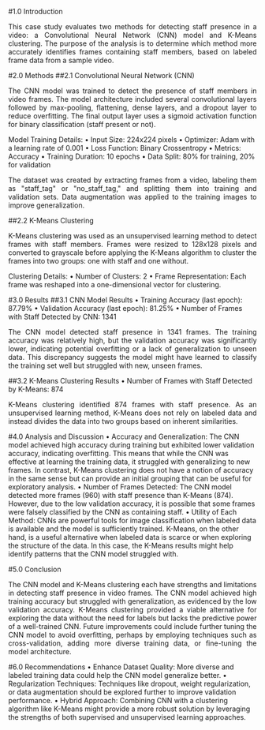 #1.0 Introduction 

<p align="justify"> This case study evaluates two methods for detecting staff presence in a video: a Convolutional Neural Network (CNN) model and K-Means clustering. The purpose of the analysis is to determine which method more accurately identifies frames containing staff members, based on labeled frame data from a sample video.

#2.0 Methods
##2.1 Convolutional Neural Network (CNN) 
<p align="justify"> The CNN model was trained to detect the presence of staff members in video frames. The model architecture included several convolutional layers followed by max-pooling, flattening, dense layers, and a dropout layer to reduce overfitting. The final output layer uses a sigmoid activation function for binary classification (staff present or not).

Model Training Details:
•	Input Size: 224x224 pixels
•	Optimizer: Adam with a learning rate of 0.001
•	Loss Function: Binary Crossentropy
•	Metrics: Accuracy
•	Training Duration: 10 epochs
•	Data Split: 80% for training, 20% for validation
<p align="justify"> The dataset was created by extracting frames from a video, labeling them as "staff_tag" or "no_staff_tag," and splitting them into training and validation sets. Data augmentation was applied to the training images to improve generalization.

##2.2 K-Means Clustering 
<p align="justify"> K-Means clustering was used as an unsupervised learning method to detect frames with staff members. Frames were resized to 128x128 pixels and converted to grayscale before applying the K-Means algorithm to cluster the frames into two groups: one with staff and one without.


Clustering Details:
•	Number of Clusters: 2
•	Frame Representation: Each frame was reshaped into a one-dimensional vector for clustering.

#3.0 Results
##3.1 CNN Model Results
•	Training Accuracy (last epoch): 87.79%
•	Validation Accuracy (last epoch): 81.25%
•	Number of Frames with Staff Detected by CNN: 1341
<p align="justify"> The CNN model detected staff presence in 1341 frames. The training accuracy was relatively high, but the validation accuracy was significantly lower, indicating potential overfitting or a lack of generalization to unseen data. This discrepancy suggests the model might have learned to classify the training set well but struggled with new, unseen frames.

##3.2 K-Means Clustering Results
•	Number of Frames with Staff Detected by K-Means: 874
<p align="justify"> K-Means clustering identified 874 frames with staff presence. As an unsupervised learning method, K-Means does not rely on labeled data and instead divides the data into two groups based on inherent similarities.

#4.0 Analysis and Discussion
•	Accuracy and Generalization: The CNN model achieved high accuracy during training but exhibited lower validation accuracy, indicating overfitting. This means that while the CNN was effective at learning the training data, it struggled with generalizing to new frames. In contrast, K-Means clustering does not have a notion of accuracy in the same sense but can provide an initial grouping that can be useful for exploratory analysis.
•	Number of Frames Detected: The CNN model detected more frames (960) with staff presence than K-Means (874). However, due to the low validation accuracy, it is possible that some frames were falsely classified by the CNN as containing staff.
•	Utility of Each Method: CNNs are powerful tools for image classification when labeled data is available and the model is sufficiently trained. K-Means, on the other hand, is a useful alternative when labeled data is scarce or when exploring the structure of the data. In this case, the K-Means results might help identify patterns that the CNN model struggled with.

#5.0 Conclusion
<p align="justify"> The CNN model and K-Means clustering each have strengths and limitations in detecting staff presence in video frames. The CNN model achieved high training accuracy but struggled with generalization, as evidenced by the low validation accuracy. K-Means clustering provided a viable alternative for exploring the data without the need for labels but lacks the predictive power of a well-trained CNN. Future improvements could include further tuning the CNN model to avoid overfitting, perhaps by employing techniques such as cross-validation, adding more diverse training data, or fine-tuning the model architecture.

#6.0 Recommendations
•	Enhance Dataset Quality: More diverse and labeled training data could help the CNN model generalize better.
•	Regularization Techniques: Techniques like dropout, weight regularization, or data augmentation should be explored further to improve validation performance.
•	Hybrid Approach: Combining CNN with a clustering algorithm like K-Means might provide a more robust solution by leveraging the strengths of both supervised and unsupervised learning approaches.





